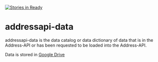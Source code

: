 [![Stories in Ready](https://badge.waffle.io/codeforkansascity/addressapi-data.png?label=ready&title=Ready)](https://waffle.io/codeforkansascity/addressapi-data)
# addressapi-data

addressapi-data is the data catalog or data dictionary of data that is in the Address-API or has been requested to be loaded into the Address-API.

Data is stored in [Google Drive](https://drive.google.com/drive/u/1/folders/0B1F5BJsDsPCXVlU4RFRlaTRYMWs)
